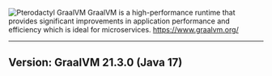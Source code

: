 ![Pterodactyl GraalVM](https://i.imgur.com/h2qEqfn.png)
GraalVM is a high-performance runtime that provides significant improvements in application performance and efficiency which is ideal for microservices. https://www.graalvm.org/
___
## Version: GraalVM 21.3.0 (Java 17)
